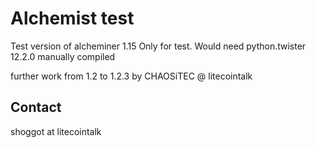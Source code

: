 Alchemist test
====================
Test version of alcheminer 1.15
Only for test. Would need python.twister 12.2.0 manually compiled

further work from 1.2 to 1.2.3 by CHAOSiTEC @ litecointalk

Contact
-------

shoggot at litecointalk
